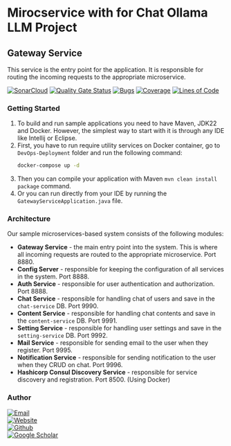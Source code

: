 # Mirocservice with for Chat Ollama LLM Project

## Gateway Service

This service is the entry point for the application. It is responsible for routing the incoming requests to the appropriate microservice.

[![SonarCloud](https://sonarcloud.io/images/project_badges/sonarcloud-black.svg)](https://sonarcloud.io/dashboard?id=SBMS-Ollama-Clone_Gateway-Service)
[![Quality Gate Status](https://sonarcloud.io/api/project_badges/measure?project=SBMS-Ollama-Clone_Gateway-Service&metric=alert_status)](https://sonarcloud.io/dashboard?id=SBMS-Ollama-Clone_Gateway-Service)
[![Bugs](https://sonarcloud.io/api/project_badges/measure?project=SBMS-Ollama-Clone_Gateway-Service&metric=bugs)](https://sonarcloud.io/dashboard?id=SBMS-Ollama-Clone_Gateway-Service)
[![Coverage](https://sonarcloud.io/api/project_badges/measure?project=SBMS-Ollama-Clone_Gateway-Service&metric=coverage)](https://sonarcloud.io/dashboard?id=SBMS-Ollama-Clone_Gateway-Service)
[![Lines of Code](https://sonarcloud.io/api/project_badges/measure?project=SBMS-Ollama-Clone_Gateway-Service&metric=ncloc)](https://sonarcloud.io/dashboard?id=SBMS-Ollama-Clone_Gateway-Service)

### Getting Started
1. To build and run sample applications you need to have Maven, JDK22 and Docker. However, the simplest way to start with it is through any IDE like Intellij or Eclipse.
2. First, you have to run require utility services on Docker container, go to `DevOps-Deployment` folder and run the following command:
    ```bash
    docker-compose up -d
    ```
3. Then you can compile your application with Maven `mvn clean install package` command.
4. Or you can run directly from your IDE by running the `GatewayServiceApplication.java` file.

### Architecture 
Our sample microservices-based system consists of the following modules:
- **Gateway Service** - the main entry point into the system. This is where all incoming requests are routed to the appropriate microservice. Port 8880.
- **Config Server** - responsible for keeping the configuration of all services in the system. Port 8888.
- **Auth Service** - responsible for user authentication and authorization. Port 8888.
- **Chat Service** - responsible for handling chat of users and save in the `chat-service` DB. Port 9990.
- **Content Service** - responsible for handling chat contents and save in the `content-service` DB. Port 9991.
- **Setting Service** - responsible for handling user settings and save in the `setting-service` DB. Port 9992.
- **Mail Service** - responsible for sending email to the user when they register. Port 9995.
- **Notification Service** - responsible for sending notification to the user when they CRUD on chat. Port 9996.
- **Hashicorp Consul Discovery Service** - responsible for service discovery and registration. Port 8500. (Using Docker)

### Author
[![Email](https://img.shields.io/badge/Email-Kimleang-blue?style=flat&logo=gmail)](mailto:kimleang.srd@gmail.com)<br/>
[![Website](https://img.shields.io/badge/Website-Kimleang-blue?style=flat&logo=google-chrome)](https://kkimleang.com)<br/>
[![Github](https://img.shields.io/badge/Github-Kimleang-blue?style=flat&logo=github)](https://github.com/KimleangSama)<br/>
[![Google Scholar](https://img.shields.io/badge/Google%20Scholar-Kimleang-blue?style=flat&logo=google-scholar)](https://scholar.google.com/citations?user=j67umTIAAAAJ&hl=en&oi=ao)<br/>
